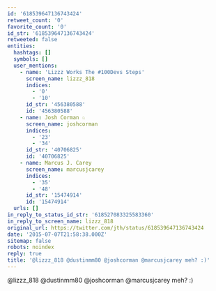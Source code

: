 ```yaml
---
id: '618539647136743424'
retweet_count: '0'
favorite_count: '0'
id_str: '618539647136743424'
retweeted: false
entities:
  hashtags: []
  symbols: []
  user_mentions:
    - name: 'Lizzz Works The #100Devs Steps'
      screen_name: lizzz_818
      indices:
        - '0'
        - '10'
      id_str: '456380588'
      id: '456380588'
    - name: Josh Corman ♘
      screen_name: joshcorman
      indices:
        - '23'
        - '34'
      id_str: '40706825'
      id: '40706825'
    - name: Marcus J. Carey
      screen_name: marcusjcarey
      indices:
        - '35'
        - '48'
      id_str: '15474914'
      id: '15474914'
  urls: []
in_reply_to_status_id_str: '618527083325583360'
in_reply_to_screen_name: lizzz_818
original_url: https://twitter.com/jth/status/618539647136743424
date: '2015-07-07T21:58:38.000Z'
sitemap: false
robots: noindex
reply: true
title: '@lizzz_818 @dustinmm80 @joshcorman @marcusjcarey meh? :)'
---
```


@lizzz_818 @dustinmm80 @joshcorman @marcusjcarey meh? :)